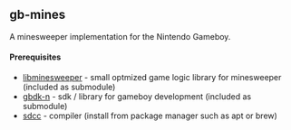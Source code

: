 ## gb-mines

A minesweeper implementation for the Nintendo Gameboy.

#### Prerequisites

* [libminesweeper](https://github.com/accatyyc/libminesweeper) - small optmized game logic library for minesweeper (included as submodule)
* [gbdk-n](https://github.com/rotmoset/gbdk-n) - sdk / library for gameboy development (included as submodule)
* [sdcc](http://sdcc.sourceforge.net/) - compiler (install from package manager such as apt or brew)

